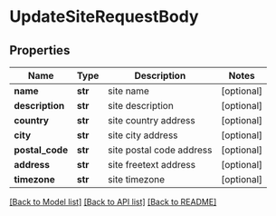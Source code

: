 # UpdateSiteRequestBody

## Properties
Name | Type | Description | Notes
------------ | ------------- | ------------- | -------------
**name** | **str** | site name | [optional] 
**description** | **str** | site description | [optional] 
**country** | **str** | site country address | [optional] 
**city** | **str** | site city address | [optional] 
**postal_code** | **str** | site postal code address | [optional] 
**address** | **str** | site freetext address | [optional] 
**timezone** | **str** | site timezone | [optional] 

[[Back to Model list]](../README.md#documentation-for-models) [[Back to API list]](../README.md#documentation-for-api-endpoints) [[Back to README]](../README.md)

